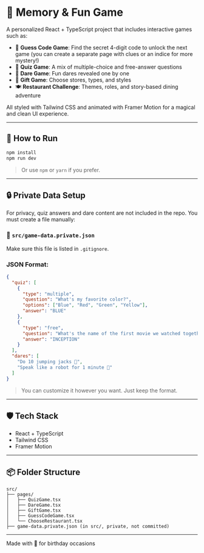 # 💝 Memory & Fun Game

A personalized React + TypeScript project that includes interactive games such as:

- 🔐 **Guess Code Game**: Find the secret 4-digit code to unlock the next game (you can create a separate page with clues or an indice for more mystery!)
- 🧠 **Quiz Game**: A mix of multiple-choice and free-answer questions
- 🎲 **Dare Game**: Fun dares revealed one by one
- 🎁 **Gift Game**: Choose stores, types, and styles
- 🍽️ **Restaurant Challenge**: Themes, roles, and story-based dining adventure


All styled with Tailwind CSS and animated with Framer Motion for a magical and clean UI experience.

---

## 🚀 How to Run

```bash
npm install
npm run dev
```

> Or use `npm` or `yarn` if you prefer.

---

## 🔒 Private Data Setup

For privacy, quiz answers and dare content are not included in the repo. You must create a file manually:

### 📁 `src/game-data.private.json`

Make sure this file is listed in `.gitignore`.

### JSON Format:

```json
{
  "quiz": [
    {
      "type": "multiple",
      "question": "What's my favorite color?",
      "options": ["Blue", "Red", "Green", "Yellow"],
      "answer": "BLUE"
    },
    {
      "type": "free",
      "question": "What's the name of the first movie we watched together?",
      "answer": "INCEPTION"
    }
  ],
  "dares": [
    "Do 10 jumping jacks 💪",
    "Speak like a robot for 1 minute 🤖"
  ]
}
```

> You can customize it however you want. Just keep the format.

---

## 🛡️ Tech Stack

- React + TypeScript
- Tailwind CSS
- Framer Motion

---

## 📦 Folder Structure

```
src/
├── pages/
│   ├── QuizGame.tsx
│   ├── DareGame.tsx
│   ├── GiftGame.tsx
│   ├── GuessCodeGame.tsx
│   └── ChooseRestaurant.tsx
├── game-data.private.json (in src/, private, not committed)
```

---

Made with 💙 for birthday occasions
